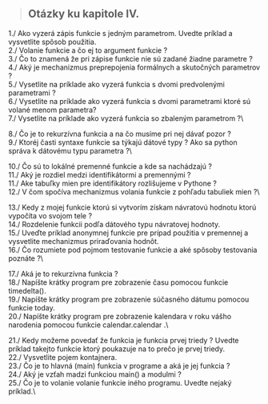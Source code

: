>## Otázky ku kapitole IV.

1./ Ako vyzerá zápis funkcie s jedným parametrom. Uvedte príklad a vysvetlite spôsob použitia.\
2./ Volanie funkcie a čo ej to argument funkcie ?\
3./ Čo to znamená že pri zápise funkcie nie sú zadané žiadne parametre ?\
4./ Aký je mechanizmus preprepojenia formálnych a skutočných parametrov ?\
5./ Vysetlite na príklade ako vyzerá funkcia s dvomi predvolenými parametrami ?\
6./ Vysetlite na príklade ako vyzerá funkcia s dvomi parametrami ktoré sú volané menom parametra?\
7./ Vysetlite na príklade ako vyzerá funkcia so zbaleným parametrom ?\

8./ Čo je to rekurzívna funkcia a na čo musíme pri nej dávať pozor ?\
9./ Ktoréj časti syntaxe funkcie sa týkajú dátové typy ? Ako sa python správa k dátovému typu parametra ?\

10./ Čo sú to lokálné premenné funkcie a kde sa nachádzajú ?\
11./ Aký je rozdiel medzi identifikátormi a premennými ?\
11./ Ake tabuľky mien pre identifikátory rozlišujeme v Pythone ?\
12./ V čom spočíva mechanizmus volania funkcie z pohľadu tabuliek mien ?\

13./ Kedy z mojej funkcie ktorú si vytvorím získam návratovú hodnotu ktorú vypočíta vo svojom tele ?\
14./ Rozdelenie funkcii podľa dátového typu návratovej hodnoty.\
15./ Uveďte príklad anonymnej funkcie pre prípad použitia v premennej a vysvetlite mechanizmus priraďovania hodnôt.\
16./ Čo rozumiete pod pojmom testovanie funkcie a aké spôsoby testovania poznáte ?\

17./ Aká je to rekurzívna funkcia ?\
18./ Napíšte krátky program pre zobrazenie času pomocou funkcie timedelta().\
19./ Napíšte krátky program pre zobrazenie súčasného dátumu pomocou funkcie today. \
20./ Napíšte krátky program pre zobrazenie kalendara v roku vášho narodenia pomocou funkcie calendar.calendar .\

21./ Kedy možeme povedať že funkcia je funkcia prvej triedy ? Uvedte príklad takejto funkcie ktorý poukazuje na to prečo je prvej triedy.\
22./ Vysvetlite pojem kontajnera.\
23./ Čo je to hlavná (main) funkcia v programe a aká je jej funkcia ?\
24./ Aký je vzťah madzi funkciou main() a modulmi ?\
25./ Čo je to volanie volanie funkcie iného programu. Uvedte nejaký príklad.\

